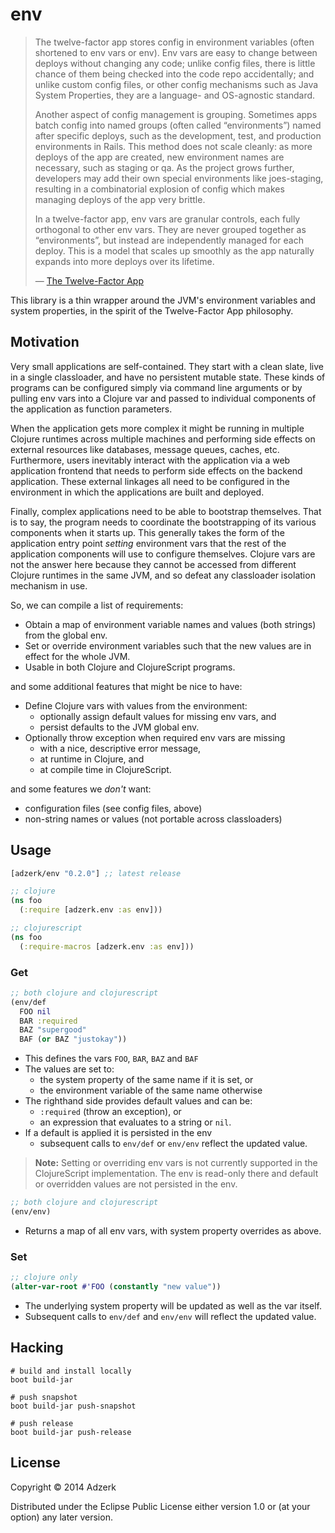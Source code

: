 # env

> The twelve-factor app stores config in environment variables (often
> shortened to env vars or env). Env vars are easy to change between
> deploys without changing any code; unlike config files, there is
> little chance of them being checked into the code repo accidentally;
> and unlike custom config files, or other config mechanisms such as
> Java System Properties, they are a language- and OS-agnostic standard.
>
> Another aspect of config management is grouping. Sometimes apps batch
> config into named groups (often called “environments”) named after
> specific deploys, such as the development, test, and production
> environments in Rails. This method does not scale cleanly: as more
> deploys of the app are created, new environment names are necessary,
> such as staging or qa. As the project grows further, developers may
> add their own special environments like joes-staging, resulting in a
> combinatorial explosion of config which makes managing deploys of the
> app very brittle.
>
> In a twelve-factor app, env vars are granular controls, each fully
> orthogonal to other env vars. They are never grouped together as
> “environments”, but instead are independently managed for each deploy.
> This is a model that scales up smoothly as the app naturally expands
> into more deploys over its lifetime.
>
> &mdash; [The Twelve-Factor App](http://12factor.net/config)

This library is a thin wrapper around the JVM's environment variables and
system properties, in the spirit of the Twelve-Factor App philosophy.

## Motivation

Very small applications are self-contained. They start with a clean
slate, live in a single classloader, and have no persistent mutable
state. These kinds of programs can be configured simply via command
line arguments or by pulling env vars into a Clojure var and passed
to individual components of the application as function parameters.

When the application gets more complex it might be running in multiple
Clojure runtimes across multiple machines and performing side effects
on external resources like databases, message queues, caches, etc.
Furthermore, users inevitably interact with the application via a web
application frontend that needs to perform side effects on the backend
application. These external linkages all need to be configured in the
environment in which the applications are built and deployed.

Finally, complex applications need to be able to bootstrap themselves.
That is to say, the program needs to coordinate the bootstrapping of
its various components when it starts up. This generally takes the
form of the application entry point _setting_ environment vars that
the rest of the application components will use to configure themselves.
Clojure vars are not the answer here because they cannot be accessed
from different Clojure runtimes in the same JVM, and so defeat any
classloader isolation mechanism in use.

So, we can compile a list of requirements:

- Obtain a map of environment variable names and values (both strings)
  from the global env.
- Set or override environment variables such that the new values are
  in effect for the whole JVM.
- Usable in both Clojure and ClojureScript programs.

and some additional features that might be nice to have:

- Define Clojure vars with values from the environment:
  - optionally assign default values for missing env vars, and
  - persist defaults to the JVM global env.
- Optionally throw exception when required env vars are missing
  - with a nice, descriptive error message,
  - at runtime in Clojure, and
  - at compile time in ClojureScript.

and some features we _don't_ want:

- configuration files (see config files, above)
- non-string names or values (not portable across classloaders)

## Usage

[](dependency)
```clojure
[adzerk/env "0.2.0"] ;; latest release
```
[](/dependency)

```clojure
;; clojure
(ns foo
  (:require [adzerk.env :as env]))

;; clojurescript
(ns foo
  (:require-macros [adzerk.env :as env]))
```

### Get

```clojure
;; both clojure and clojurescript
(env/def
  FOO nil
  BAR :required
  BAZ "supergood"
  BAF (or BAZ "justokay"))
```

- This defines the vars `FOO`, `BAR`, `BAZ` and `BAF`
- The values are set to:
  - the system property of the same name if it is set, or
  - the environment variable of the same name otherwise
- The righthand side provides default values and can be:
  - `:required` (throw an exception), or
  - an expression that evaluates to a string or `nil`.
- If a default is applied it is persisted in the env
  - subsequent calls to `env/def` or `env/env` reflect the updated value.

> **Note:** Setting or overriding env vars is not currently supported
> in the ClojureScript implementation. The env is read-only there and
> default or overridden values are not persisted in the env.

```clojure
;; both clojure and clojurescript
(env/env)
```

- Returns a map of all env vars, with system property overrides as above.

### Set

```clojure
;; clojure only
(alter-var-root #'FOO (constantly "new value"))
```

- The underlying system property will be updated as well as the var itself.
- Subsequent calls to `env/def` and `env/env` will reflect the updated value.

## Hacking

```
# build and install locally
boot build-jar
```
```
# push snapshot
boot build-jar push-snapshot
```
```
# push release
boot build-jar push-release
```

## License

Copyright © 2014 Adzerk

Distributed under the Eclipse Public License either version 1.0 or (at
your option) any later version.
